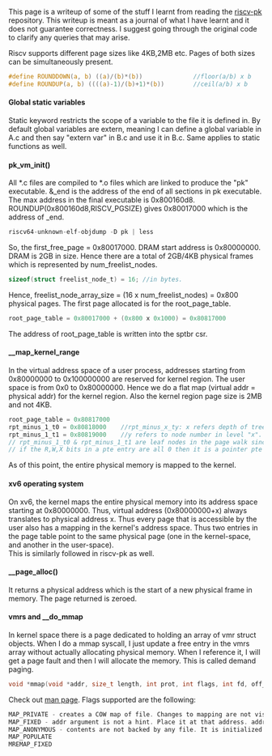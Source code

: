 This page is a writeup of some of the stuff I learnt from reading the [riscv-pk](https://github.com/riscv/riscv-pk) repository. This writeup is meant as a journal of what I have learnt and it does not guarantee correctness. I suggest going through the original code to clarify any queries that may arise.

Riscv supports different page sizes like 4KB,2MB etc. Pages of both sizes can be simultaneously present.
```c
#define ROUNDDOWN(a, b) ((a)/(b)*(b))              //floor(a/b) x b
#define ROUNDUP(a, b) ((((a)-1)/(b)+1)*(b))        //ceil(a/b) x b
```
#### Global static variables  
Static keyword restricts the scope of a variable to the file it is defined in. By default global variables are extern, meaning I can define a global variable in A.c and then say "extern var" in B.c and use it in B.c. Same applies to static functions as well.

#### pk_vm_init()  
All \*.c files are compiled to \*.o files which are linked to produce the "pk" executable. \&\_end is the address of the end of all sections in pk executable. The max address in the final executable is 0x800160d8. ROUNDUP(0x800160d8,RISCV_PGSIZE) gives 0x80017000 which is the address of \_end.
```asm
riscv64-unknown-elf-objdump -D pk | less
```
So, the first_free_page = 0x80017000. DRAM start address is 0x80000000. DRAM is 2GB in size. Hence there are a total of 2GB/4KB physical frames which is represented by num_freelist_nodes.  
```c
sizeof(struct freelist_node_t) = 16; //in bytes.
```  
Hence, freelist_node_array_size = (16 x num_freelist_nodes) = 0x800 physical pages. The first page allocated is for the root_page_table.  
```c
root_page_table = 0x80017000 + (0x800 x 0x1000) = 0x80817000
```
The address of root_page_table is written into the sptbr csr.  

#### \_\_map_kernel_range  
In the virtual address space of a user process, addresses starting from 0x80000000 to 0x100000000 are reserved for kernel region. The user space is from 0x0 to 0x80000000. Hence we do a flat map (virtual addr = physical addr) for the kernel region. Also the kernel region page size is 2MB and not 4KB.
```c
root_page_table = 0x80817000
rpt_minus_1_t0 = 0x80818000    //rpt_minus_x_ty: x refers depth of tree. x = 0 refers to root.
rpt_minus_1_t1 = 0x80819000    //y refers to node number in level "x".
// rpt_minus_1_t0 & rpt_minus_1_t1 are leaf nodes in the page walk since we use 2MB pages.
// if the R,W,X bits in a pte entry are all 0 then it is a pointer pte node else it is a leaf node. (PTE_V should be set)
```
As of this point, the entire physical memory is mapped to the kernel.  

#### xv6 operating system  
On xv6, the kernel maps the entire physical memory into its address space starting at 0x80000000. Thus, virtual address (0x80000000+x) always translates to physical address x. Thus every page that is accessible by the user also has a mapping in the kernel's address space. Thus two entries in the page table point to the same physical page (one in the kernel-space, and another in the user-space).  
This is similarly followed in riscv-pk as well.  

#### \_\_page\_alloc()
It returns a physical address which is the start of a new physical frame in memory. The page returned is zeroed.

#### vmrs and \_\_do_mmap
In kernel space there is a page dedicated to holding an array of vmr struct objects. When I do a mmap syscall, I just update a free entry in the vmrs array without actually allocating physical memory. When I reference it, I will get a page fault and then I will allocate the memory. This is called demand paging.
```c
void *mmap(void *addr, size_t length, int prot, int flags, int fd, off_t offset);
```
Check out [man page](https://man7.org/linux/man-pages/man2/mmap.2.html). Flags supported are the following:
```c
MAP_PRIVATE - creates a COW map of file. Changes to mapping are not visible to other processes mapping the same page and not propogated to the file in disk
MAP_FIXED - addr argument is not a hint. Place it at that address. addr has to be page aligned. Preexisting mapping at that addr are munmapped.
MAP_ANONYMOUS - contents are not backed by any file. It is initialized to zero. fd and offset should be 0.
MAP_POPULATE
MREMAP_FIXED
```


